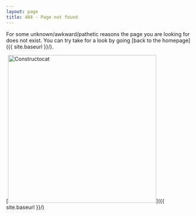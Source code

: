 ```yaml
---
layout: page
title: 404 - Page not found
---
```


For some unknown/awkward/pathetic reasons the page you are looking for does not exist. You can try take for a look by going [back to the homepage]({{ site.baseurl }}/).

[<img src="{{ site.baseurl }}/images/404.jpg" alt="Constructocat" style="width: 400px;"/>]({{ site.baseurl }}/)